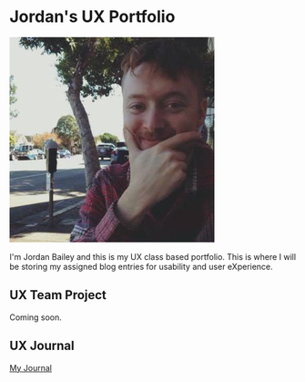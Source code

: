 # Jordan's UX Portfolio

![Alt text](me.jpg)

I'm Jordan Bailey and this is my UX class based portfolio. This is where I will be storing my assigned blog entries for usability and user eXperience.

## UX Team Project

Coming soon.

## UX Journal

[My Journal](journal/)
